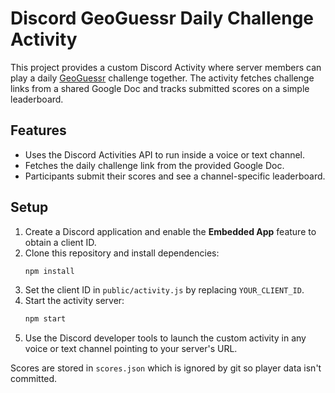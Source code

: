 # Discord GeoGuessr Daily Challenge Activity

This project provides a custom Discord Activity where server members can play a daily [GeoGuessr](https://www.geoguessr.com/) challenge together. The activity fetches challenge links from a shared Google Doc and tracks submitted scores on a simple leaderboard.

## Features
- Uses the Discord Activities API to run inside a voice or text channel.
- Fetches the daily challenge link from the provided Google Doc.
- Participants submit their scores and see a channel-specific leaderboard.

## Setup
1. Create a Discord application and enable the **Embedded App** feature to obtain a client ID.
2. Clone this repository and install dependencies:
   ```bash
   npm install
   ```
3. Set the client ID in `public/activity.js` by replacing `YOUR_CLIENT_ID`.
4. Start the activity server:
   ```bash
   npm start
   ```
5. Use the Discord developer tools to launch the custom activity in any voice or text channel pointing to your server's URL.

Scores are stored in `scores.json` which is ignored by git so player data isn't committed.
